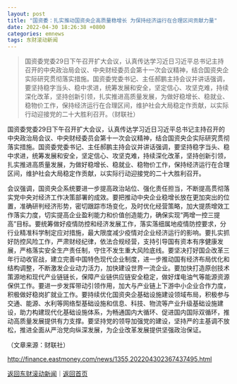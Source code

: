 ```yaml
---
layout: post
title: "国资委：扎实推动国资央企高质量稳增长 为保持经济运行在合理区间贡献力量"
date: 2022-04-30 18:26:38 +0800
categories: emnews
tags: 东财滚动新闻
---
```

> 国资委党委29日下午召开扩大会议，认真传达学习近日习近平总书记主持召开的中央政治局会议、中央财经委员会第十一次会议精神，结合国资央企实际研究贯彻落实措施。国资委党委书记、主任郝鹏主持会议并讲话强调，要坚持稳字当头、稳中求进，统筹发展和安全，坚定信心、攻坚克难，持续深化改革，坚持创新引领，扎实推进高质量发展，为做好稳增长、稳就业、稳物价工作，保持经济运行在合理区间，维护社会大局稳定作贡献，以实际行动迎接党的二十大胜利召开。（财联社）

<p>国资委党委29日下午召开扩大会议，认真传达学习近日习近平总书记主持召开的中央政治局会议、中央财经委员会第十一次会议精神，结合国资央企实际研究贯彻落实措施。国资委党委书记、主任郝鹏主持会议并讲话强调，要坚持稳字当头、稳中求进，统筹发展和安全，坚定信心、攻坚克难，持续深化改革，坚持创新引领，扎实推进高质量发展，为做好稳增长、稳就业、稳物价工作，保持经济运行在合理区间，维护社会大局稳定作贡献，以实际行动迎接党的二十大胜利召开。</p>
 <p>会议强调，国资央企系统要进一步提高政治站位、强化责任担当，不断提高贯彻落实党中央对经济工作决策部署的成效。要把推动中央企业稳增长放在更加突出的位置，准确研判经济形势，密切跟踪市场变化，及时优化经营策略，加大提质增效工作落实力度，切实提高企业盈利能力和价值创造能力，确保实现“两增一控三提高”目标。要统筹做好疫情防控和经济发展工作，落实落细属地疫情防控要求，分行业精准科学制定应对措施，最大限度减少疫情对企业经济运行的影响。要扎实抓好防控风险工作，严肃财经纪律，依法合规经营，支持引导国有资本有序健康发展，严格落实安全生产责任制，守住不发生重大风险底线。要坚决打好国企改革三年行动收官战，建立完善中国特色现代企业制度，进一步推动国有经济布局优化和结构调整，不断激发企业动力活力，加快建设世界一流企业。要加快打造原创技术策源地和现代产业链链长，保障产业链供应链安全稳定，做好煤电油气等能源资源保供工作。要进一步发挥带动引领作用，加大与产业链上下游中小企业合作力度，积极做好稳岗扩就业工作。要持续优化国资央企基础设施建设领域布局，积极参与交通、能源、水利等网络型基础设施和信息、科技、物流等产业升级基础设施建设，助力构建现代化基础设施体系，为畅通国内大循环、促进国内国际双循环，推动高质量发展提供有力支撑。要坚持党的领导加强党的建设，坚持严的主基调不放松，推进全面从严治党向纵深发展，为企业改革发展提供坚强政治保证。</p><p class="em_media">（文章来源：财联社）</p>

<http://finance.eastmoney.com/news/1355,202204302367437495.html>

[返回东财滚动新闻](//finews.withounder.com/emnews/)｜[返回首页](//finews.withounder.com/)